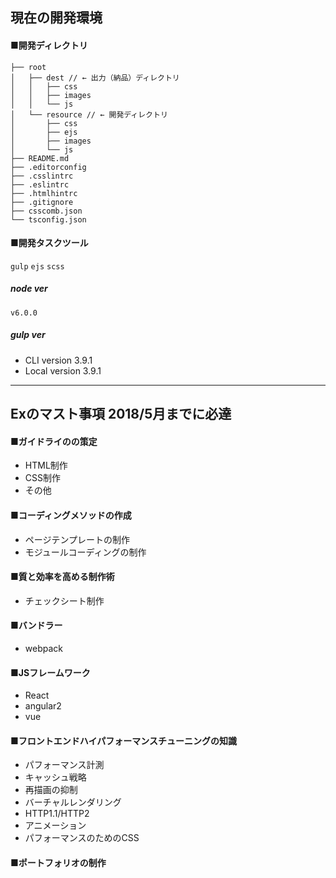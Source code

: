 ## 現在の開発環境

#### ■開発ディレクトリ
```
├── root
│   ├── dest // ← 出力（納品）ディレクトリ
│   │   ├── css
│   │   ├── images
│   │   └── js
│   └── resource // ← 開発ディレクトリ
│       ├── css
│       ├── ejs
│       ├── images
│       └── js
├── README.md
├── .editorconfig
├── .csslintrc
├── .eslintrc
├── .htmlhintrc
├── .gitignore
├── csscomb.json
└── tsconfig.json
```

#### ■開発タスクツール
`gulp`
`ejs`
`scss`

##### node ver
`v6.0.0`

##### gulp ver
* CLI version 3.9.1
* Local version 3.9.1

----

## Exのマスト事項 2018/5月までに必達
#### ■ガイドライのの策定
- HTML制作
- CSS制作
- その他

#### ■コーディングメソッドの作成
* ページテンプレートの制作
* モジュールコーディングの制作

#### ■質と効率を高める制作術
* チェックシート制作

#### ■バンドラー
* webpack

#### ■JSフレームワーク
* React
* angular2
* vue

#### ■フロントエンドハイパフォーマンスチューニングの知識
* パフォーマンス計測
* キャッシュ戦略
* 再描画の抑制
* バーチャルレンダリング
* HTTP1.1/HTTP2
* アニメーション
* パフォーマンスのためのCSS

#### ■ポートフォリオの制作
